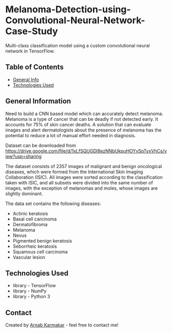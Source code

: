 # Melanoma-Detection-using-Convolutional-Neural-Network-Case-Study
Multi-class classification model using a custom convolutional neural network in TensorFlow.


## Table of Contents
* [General Info](#general-information)
* [Technologies Used](#technologies-used)

<!-- You can include any other section that is pertinent to your problem -->

## General Information
Need to build a CNN based model which can accurately detect melanoma. Melanoma is a type of cancer that can be deadly if not detected early. It accounts for 75% of skin cancer deaths. A solution that can evaluate images and alert dermatologists about the presence of melanoma has the potential to reduce a lot of manual effort needed in diagnosis.

Dataset can be downloaded from https://drive.google.com/file/d/1xLfSQUGDl8ezNNbUkpuHOYvSpTyxVhCs/view?usp=sharing

The dataset consists of 2357 images of malignant and benign oncological diseases, which were formed from the International Skin Imaging Collaboration (ISIC). All images were sorted according to the classification taken with ISIC, and all subsets were divided into the same number of images, with the exception of melanomas and moles, whose images are slightly dominant.


The data set contains the following diseases:

- Actinic keratosis
- Basal cell carcinoma
- Dermatofibroma
- Melanoma
- Nevus
- Pigmented benign keratosis
- Seborrheic keratosis
- Squamous cell carcinoma
- Vascular lesion


## Technologies Used
- library - TensorFlow
- library - NumPy
- library - Python 3

<!-- As the libraries versions keep on changing, it is recommended to mention the version of library used in this project -->

## Contact
Created by  [Arnab Karmakar](https://github.com/arnabkarmakar2008) - feel free to contact me!
